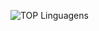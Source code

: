 ![TOP Linguagens](https://github-readme-stats.vercel.app/api/top-langs/?username=rena7osouza&layout=normal&theme=dracula)
